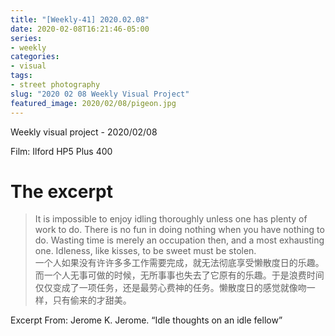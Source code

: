 ```yaml
---
title: "[Weekly-41] 2020.02.08"
date: 2020-02-08T16:21:46-05:00
series:
- weekly
categories:
- visual
tags:
- street photography
slug: "2020 02 08 Weekly Visual Project"
featured_image: 2020/02/08/pigeon.jpg
---
```


Weekly visual project - 2020/02/08
<!--more-->

Film: Ilford HP5 Plus 400

# The excerpt
>It is impossible to enjoy idling thoroughly unless one has plenty of work to do. There is no fun in doing nothing when you have nothing to do. Wasting time is merely an occupation then, and a most exhausting one. Idleness, like kisses, to be sweet must be stolen.   
一个人如果没有许许多多工作需要完成，就无法彻底享受懒散度日的乐趣。而一个人无事可做的时候，无所事事也失去了它原有的乐趣。于是浪费时间仅仅变成了一项任务，还是最劳心费神的任务。懒散度日的感觉就像吻一样，只有偷来的才甜美。

Excerpt From: Jerome K. Jerome. “Idle thoughts on an idle fellow”